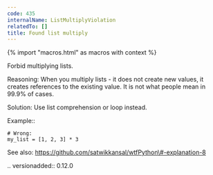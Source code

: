 ```yaml
---
code: 435
internalName: ListMultiplyViolation
relatedTo: []
title: Found list multiply
---
```


{% import "macros.html" as macros with context %}

Forbid multiplying lists.

Reasoning: When you multiply lists - it does not create new values, it
creates references to the existing value. It is not what people mean in
99.9% of cases.

Solution: Use list comprehension or loop instead.

Example::

    # Wrong:
    my_list = [1, 2, 3] * 3

See also: https://github.com/satwikkansal/wtfPython\#-explanation-8

.. versionadded:: 0.12.0
